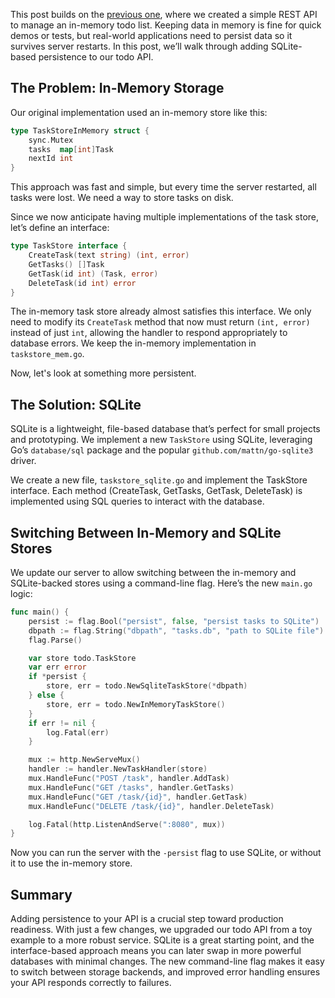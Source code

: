 This post builds on the [previous one](https://github.com/go-monk/todo-rest-api), where we created a simple REST API to manage an in-memory todo list. Keeping data in memory is fine for quick demos or tests, but real-world applications need to persist data so it survives server restarts. In this post, we’ll walk through adding SQLite-based persistence to our todo API.

## The Problem: In-Memory Storage

Our original implementation used an in-memory store like this:

```go
type TaskStoreInMemory struct {
    sync.Mutex
    tasks  map[int]Task
    nextId int
}
```

This approach was fast and simple, but every time the server restarted, all tasks were lost. We need a way to store tasks on disk.

Since we now anticipate having multiple implementations of the task store, let’s define an interface:

```go
type TaskStore interface {
    CreateTask(text string) (int, error)
    GetTasks() []Task
    GetTask(id int) (Task, error)
    DeleteTask(id int) error
}
```

The in-memory task store already almost satisfies this interface. We only need to modify its `CreateTask` method that now must return `(int, error)` instead of just `int`, allowing the handler to respond appropriately to database errors. We keep the in-memory implementation in `taskstore_mem.go`.

Now, let's look at something more persistent.

## The Solution: SQLite

SQLite is a lightweight, file-based database that’s perfect for small projects and prototyping. We implement a new `TaskStore` using SQLite, leveraging Go’s `database/sql` package and the popular `github.com/mattn/go-sqlite3` driver.

We create a new file, `taskstore_sqlite.go` and implement the TaskStore interface. Each method (CreateTask, GetTasks, GetTask, DeleteTask) is implemented using SQL queries to interact with the database.

## Switching Between In-Memory and SQLite Stores

We update our server to allow switching between the in-memory and SQLite-backed stores using a command-line flag. Here’s the new `main.go` logic:

```go
func main() {
    persist := flag.Bool("persist", false, "persist tasks to SQLite")
    dbpath := flag.String("dbpath", "tasks.db", "path to SQLite file")
    flag.Parse()

    var store todo.TaskStore
    var err error
    if *persist {
        store, err = todo.NewSqliteTaskStore(*dbpath)
    } else {
        store, err = todo.NewInMemoryTaskStore()
    }
    if err != nil {
        log.Fatal(err)
    }

    mux := http.NewServeMux()
    handler := handler.NewTaskHandler(store)
    mux.HandleFunc("POST /task", handler.AddTask)
    mux.HandleFunc("GET /tasks", handler.GetTasks)
    mux.HandleFunc("GET /task/{id}", handler.GetTask)
    mux.HandleFunc("DELETE /task/{id}", handler.DeleteTask)

    log.Fatal(http.ListenAndServe(":8080", mux))
}
```

Now you can run the server with the `-persist` flag to use SQLite, or without it to use the in-memory store.


## Summary

Adding persistence to your API is a crucial step toward production readiness. With just a few changes, we upgraded our todo API from a toy example to a more robust service. SQLite is a great starting point, and the interface-based approach means you can later swap in more powerful databases with minimal changes. The new command-line flag makes it easy to switch between storage backends, and improved error handling ensures your API responds correctly to failures.

